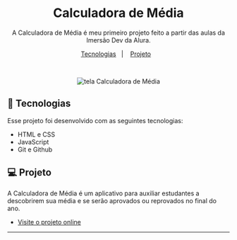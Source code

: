 <h1 align="center"> Calculadora de Média </h1>

<p align="center">
A Calculadora de Média é meu primeiro projeto feito a partir das aulas da Imersão Dev da Alura. <br/>
</p>

<p align="center">
  <a href="#-tecnologias">Tecnologias</a>&nbsp;&nbsp;&nbsp;|&nbsp;&nbsp;&nbsp;
  <a href="#-projeto">Projeto</a>&nbsp;&nbsp;&nbsp;
</p>

<br>

<p align="center">
  <img alt="tela Calculadora de Média" src="https://user-images.githubusercontent.com/108775326/215576598-c7b87678-29c0-4dad-b20b-9227dc8b06de.png">
</p>

## 🚀 Tecnologias

Esse projeto foi desenvolvido com as seguintes tecnologias:

- HTML e CSS
- JavaScript
- Git e Github

## 💻 Projeto

A Calculadora de Média é um aplicativo para auxiliar estudantes a descobrirem sua média e se serão aprovados ou reprovados no final do ano.

- [Visite o projeto online](https://codepen.io/alinesoglia/pen/YzjGyJE)

---
